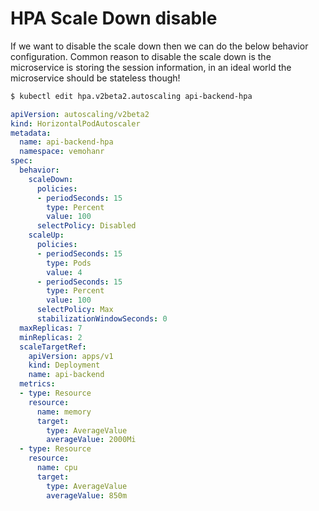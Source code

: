 # HPA Scale Down disable
If we want to disable the scale down then we can do the below behavior configuration. Common reason to disable the scale down is the microservice is storing the session information, in an ideal world the microservice should be stateless though!

```sh
$ kubectl edit hpa.v2beta2.autoscaling api-backend-hpa
```

```yaml
apiVersion: autoscaling/v2beta2
kind: HorizontalPodAutoscaler
metadata:
  name: api-backend-hpa
  namespace: vemohanr
spec:
  behavior:
    scaleDown:
      policies:
      - periodSeconds: 15
        type: Percent
        value: 100
      selectPolicy: Disabled
    scaleUp:
      policies:
      - periodSeconds: 15
        type: Pods
        value: 4
      - periodSeconds: 15
        type: Percent
        value: 100
      selectPolicy: Max
      stabilizationWindowSeconds: 0  
  maxReplicas: 7
  minReplicas: 2
  scaleTargetRef:
    apiVersion: apps/v1
    kind: Deployment
    name: api-backend
  metrics:
  - type: Resource
    resource:
      name: memory
      target:
        type: AverageValue
        averageValue: 2000Mi
  - type: Resource
    resource:
      name: cpu
      target:
        type: AverageValue
        averageValue: 850m

```
